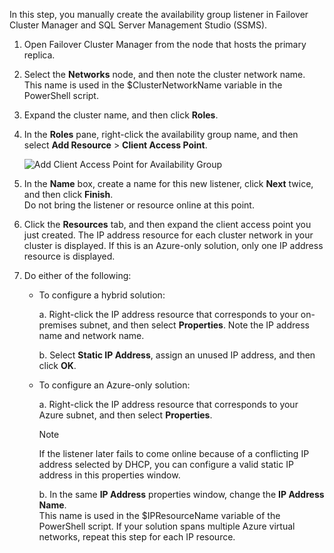 In this step, you manually create the availability group listener in Failover Cluster Manager and SQL Server Management Studio (SSMS).

1. Open Failover Cluster Manager from the node that hosts the primary replica.

2. Select the **Networks** node, and then note the cluster network name. This name is used in the $ClusterNetworkName variable in the PowerShell script.

3. Expand the cluster name, and then click **Roles**.

4. In the **Roles** pane, right-click the availability group name, and then select **Add Resource** > **Client Access Point**.
   
    ![Add Client Access Point for Availability Group](./media/virtual-machines-sql-server-configure-alwayson-availability-group-listener/IC678769.gif)

5. In the **Name** box, create a name for this new listener, click **Next** twice, and then click **Finish**.  
    Do not bring the listener or resource online at this point.

6. Click the **Resources** tab, and then expand the client access point you just created. 
    The IP address resource for each cluster network in your cluster is displayed. If this is an Azure-only solution, only one IP address resource is displayed.

7. Do either of the following:
   
   * To configure a hybrid solution:
     
        a. Right-click the IP address resource that corresponds to your on-premises subnet, and then select **Properties**. Note the IP address name and network name.
   
        b. Select **Static IP Address**, assign an unused IP address, and then click **OK**.
 
    * To configure an Azure-only solution:

        a. Right-click the IP address resource that corresponds to your Azure subnet, and then select **Properties**.
       
       > [!NOTE]
       > If the listener later fails to come online because of a conflicting IP address selected by DHCP, you can configure a valid static IP address in this properties window.
       > 
       > 

       b. In the same **IP Address** properties window, change the **IP Address Name**.  
        This name is used in the $IPResourceName variable of the PowerShell script. If your solution spans multiple Azure virtual networks, repeat this step for each IP resource.

